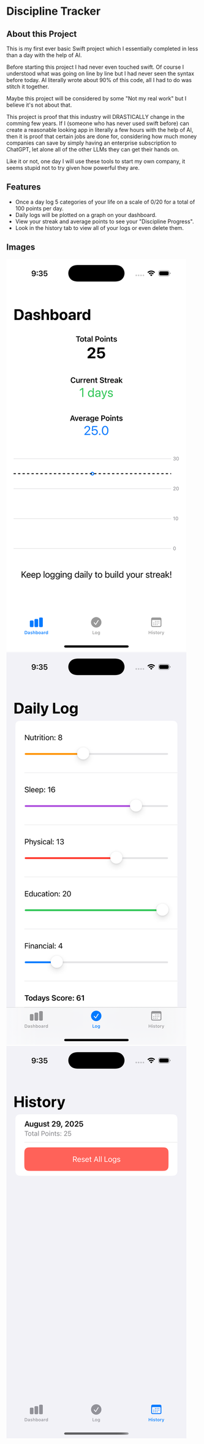 # Discipline Tracker

## About this Project

This is my first ever basic Swift project which I essentially completed in less than a day with the help of AI.

Before starting this project I had never even touched swift. Of course I understood what was going on line by line but I had never 
seen the syntax before today. AI literally wrote about 90% of this code, all I had to do was stitch it together.

Maybe this project will be considered by some "Not my real work" but I believe it's not about that.

This project is proof that this industry will DRASTICALLY change in the comming few years. If I (someone who has never used swift before)
can create a reasonable looking app in literally a few hours with the help of AI, then it is proof that certain jobs are done for, considering 
how much money companies can save by simply having an enterprise subscription to ChatGPT, let alone all of the other LLMs they can get their
hands on.

Like it or not, one day I will use these tools to start my own company, it seems stupid not to try given how powerful they are.

## Features

- Once a day log 5 categories of your life on a scale of 0/20 for a total of 100 points per day.
- Daily logs will be plotted on a graph on your dashboard.
- View your streak and average points to see your "Discipline Progress".
- Look in the history tab to view all of your logs or even delete them.

## Images

![Dashboard](img/DashboardTab.png)
![Log](img/LogTab.png)
![History](img/HistoryTab.png)



